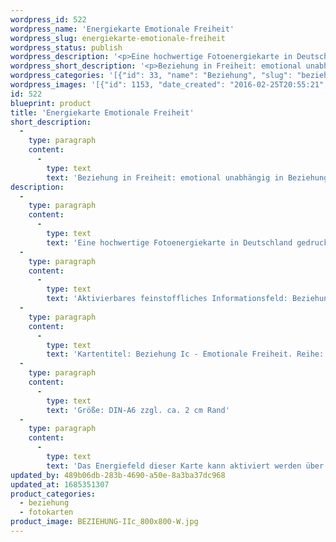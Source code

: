 ```yaml
---
wordpress_id: 522
wordpress_name: 'Energiekarte Emotionale Freiheit'
wordpress_slug: energiekarte-emotionale-freiheit
wordpress_status: publish
wordpress_description: '<p>Eine hochwertige Fotoenergiekarte in Deutschland gedruckt und in Handarbeit laminiert.  Sie ist in Postkartengröße (DIN-A6) gut zu transportieren und kann auch auf den Körper aufgelegt werden.</p><p>Aktivierbares feinstoffliches Informationsfeld: Beziehung - Freiheit - Emotionen - Wahrhaftigkeit - Realität: In Beziehung und emotional in Freiheit sein. Das Energiefeld aus der Kartenreihe "Beziehung I: Kontakt in Freiheit" bietet Impulse zur Auflösung dieses scheinbaren Widerspruchs an.</p><p>Kartentitel: Beziehung Ic - Emotionale Freiheit. Reihe: Beziehung I - Kontakt in Freiheit. Schwingung: Grün</p><p>Größe: DIN-A6 zzgl. ca. 2 cm Rand<br />Andere Formate sind individuell für Sie innerhalb weniger Tage herstellbar. Bitte kontaktieren Sie uns hierfür unter <a href="mailto:info@elvedenverlag.de">info@elvedenverlag.de</a>.</p><p><a href="https://my.feenbaum.de/anwendung-energiebilder-foto-laminiert/">Anwendungshinweise</a>      <a href="https://my.feenbaum.de/produktinformationen-fotokarten/">Produktinformationen</a></p><p>Das Energiefeld dieser Karte kann aktiviert werden über das bewusste Konzentrieren auf die gewünschte emotionale Freiheit in Beziehungen. Bitte beachten Sie, dass jeweils nur der Teil des Kartenenergiefeldes von Ihnen aktiviert werden kann, der für Sie jeweils stimmig ist. Fragen zur Energiefeldtechnik beantworten wir Ihnen gerne persönlich, in unseren Verlagsstunden und Kursen.</p>'
wordpress_short_description: '<p>Beziehung in Freiheit: emotional unabhängig in Beziehungen sein</p>'
wordpress_categories: '[{"id": 33, "name": "Beziehung", "slug": "beziehung"}, {"id": 23, "name": "Fotokarten", "slug": "fotokarten"}]'
wordpress_images: '[{"id": 1153, "date_created": "2016-02-25T20:55:21", "date_created_gmt": "2016-02-25T18:55:21", "date_modified": "2016-02-25T20:55:21", "date_modified_gmt": "2016-02-25T18:55:21", "src": "https://my.feenbaum.de/wp-content/uploads/2016/02/BEZIEHUNG-IIc_800x800-W.jpg", "name": "BEZIEHUNG-IIc_800x800-W", "alt": ""}]'
id: 522
blueprint: product
title: 'Energiekarte Emotionale Freiheit'
short_description:
  -
    type: paragraph
    content:
      -
        type: text
        text: 'Beziehung in Freiheit: emotional unabhängig in Beziehungen sein'
description:
  -
    type: paragraph
    content:
      -
        type: text
        text: 'Eine hochwertige Fotoenergiekarte in Deutschland gedruckt und in Handarbeit laminiert.  Sie ist in Postkartengröße (DIN-A6) gut zu transportieren und kann auch auf den Körper aufgelegt werden.'
  -
    type: paragraph
    content:
      -
        type: text
        text: 'Aktivierbares feinstoffliches Informationsfeld: Beziehung - Freiheit - Emotionen - Wahrhaftigkeit - Realität: In Beziehung und emotional in Freiheit sein. Das Energiefeld aus der Kartenreihe "Beziehung I: Kontakt in Freiheit" bietet Impulse zur Auflösung dieses scheinbaren Widerspruchs an.'
  -
    type: paragraph
    content:
      -
        type: text
        text: 'Kartentitel: Beziehung Ic - Emotionale Freiheit. Reihe: Beziehung I - Kontakt in Freiheit. Schwingung: Grün'
  -
    type: paragraph
    content:
      -
        type: text
        text: 'Größe: DIN-A6 zzgl. ca. 2 cm Rand'
  -
    type: paragraph
    content:
      -
        type: text
        text: 'Das Energiefeld dieser Karte kann aktiviert werden über das bewusste Konzentrieren auf die gewünschte emotionale Freiheit in Beziehungen. Bitte beachten Sie, dass jeweils nur der Teil des Kartenenergiefeldes von Ihnen aktiviert werden kann, der für Sie jeweils stimmig ist. Fragen zur Energiefeldtechnik beantworten wir Ihnen gerne persönlich, in unseren Verlagsstunden und Kursen.'
updated_by: 489b06db-283b-4690-a50e-8a3ba37dc968
updated_at: 1685351307
product_categories:
  - beziehung
  - fotokarten
product_image: BEZIEHUNG-IIc_800x800-W.jpg
---
```

